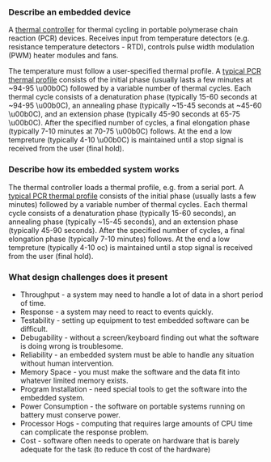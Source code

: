 ### Describe an embedded device ###
A <a href="https://journals.plos.org/plosone/article/figure?id=10.1371/journal.pone.0218571.g001">thermal controller</a> for thermal cycling in portable polymerase chain reaction (PCR) devices. Receives input from temperature detectors (e.g. resistance temperature detectors - RTD), controls pulse width modulation (PWM) heater modules and fans.

The temperature must follow a user-specified thermal profile. A <a href="https://i.stack.imgur.com/kWSgk.png">typical PCR thermal profile</a> consists of the initial phase (usually lasts a few minutes at ~94-95 \u00b0C) followed by a variable number of thermal cycles. Each thermal cycle consists of a denaturation phase (typically 15-60 seconds at ~94-95 \u00b0C), an annealing phase (typically ~15-45 seconds at ~45-60 \u00b0C), and an extension phase (typically 45-90 seconds at 65-75 \u00b0C). After the specified number of cycles, a final elongation phase (typically 7-10 minutes at 70-75 \u00b0C) follows. At the end a low tempreture (typically 4-10 \u00b0C) is maintained until a stop signal is received from the user (final hold).
### Describe how its embedded system works ###
The thermal controller loads a thermal profile, e.g. from a serial port. A <a href="https://i.stack.imgur.com/kWSgk.png">typical PCR thermal profile</a> consists of the initial phase (usually lasts a few minutes) followed by a variable number of thermal cycles. Each thermal cycle consists of a denaturation phase (typically 15-60 seconds), an annealing phase (typically ~15-45 seconds), and an extension phase (typically 45-90 seconds). After the specified number of cycles, a final elongation phase (typically 7-10 minutes) follows. At the end a low tempreture (typically 4-10 oc) is maintained until a stop signal is received from the user (final hold).
### What design challenges does it present ###
- Throughput - a system may need to handle a lot of data in a short period of time.
- Response - a system may need to react to events quickly.
- Testability - setting up equipment to test embedded software can be difficult.
- Debugability - without a screen/keyboard finding out what the software is doing wrong is troublesome.
- Reliability - an embedded system must be able to handle any situation without human intervention.
- Memory Space - you must make the software and the data fit into whatever limited memory exists.
- Program Installation - need special tools to get the software into the embedded system.
- Power Consumption - the software on portable systems running on battery must conserve power.
- Processor Hogs - computing that requires large amounts of CPU time can complicate the response problem.
- Cost - software often needs to operate on hardware that is barely adequate for the task (to reduce th cost of the hardware)
